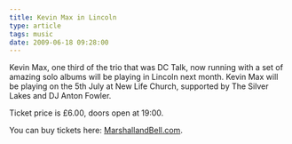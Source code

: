 ```yaml
---
title: Kevin Max in Lincoln
type: article
tags: music
date: 2009-06-18 09:28:00
---
```


Kevin Max, one third of the trio that was DC Talk, now running with a set of amazing solo albums will be playing in Lincoln next month. Kevin Max will be playing on the 5th July at New Life Church, supported by The Silver Lakes and DJ Anton Fowler.

Ticket price is &pound;6.00, doors open at 19:00.

You can buy tickets here: <a href="http://www.marshallandbell.com/kevinmax/index.html">MarshallandBell.com</a>.
